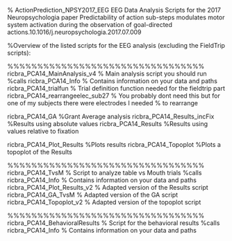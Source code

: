 % ActionPrediction_NPSY2017_EEG
EEG Data Analysis Scripts for the 2017 Neuropsychologia paper Predictability of action sub-steps modulates motor system activation during the observation of goal-directed actions.10.1016/j.neuropsychologia.2017.07.009

%Overview of the listed scripts for the EEG analysis (excluding the FieldTrip scripts):

%%%%%%%%%%%%%%%%%%%%%%%%%%%%%%%%%
ricbra_PCA14_MainAnalysis_v4 		% Main analysis script you should run
%calls
ricbra_PCA14_Info 			% Contains information on your data and paths
ricbra_PCA14_trialfun 			% Trial definition function needed for the fieldtrip part
ricbra_PCA14_rearrangeelec_sub27 	% You probably dont need this but for one of my subjects there were electrodes I needed % to rearrange

ricbra_PCA14_GA 			%Grant Average analysis
ricbra_PCA14_Results_incFix 		%Results using absolute values
ricbra_PCA14_Results 			%Results using values relative to fixation

ricbra_PCA14_Plot_Results 		%Plots results
ricbra_PCA14_Topoplot 			%Plots a topoplot of the Results


%%%%%%%%%%%%%%%%%%%%%%%%%%%%%%%%%
ricbra_PCA14_TvsM 			% Script to analyze table vs Mouth trials
%calls 
ricbra_PCA14_Info 			% Contains information on your data and paths
ricbra_PCA14_Plot_Results_v2		% Adapted version of the Results script
ricbra_PCA14_GA_TvsM			% Adapted version of the GA script
ricbra_PCA14_Topoplot_v2		% Adapted version of the topoplot script


%%%%%%%%%%%%%%%%%%%%%%%%%%%%%%%%%
ricbra_PCA14_BehavioralResults 		% Script for the behavioral results 
%calls
ricbra_PCA14_Info 			% Contains information on your data and paths
